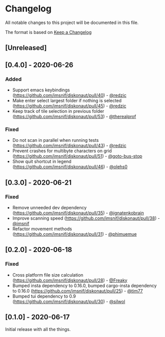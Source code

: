 # Changelog

All notable changes to this project will be documented in this file.

The format is based on [Keep a Changelog](https://keepachangelog.com/en/1.0.0/)

## [Unreleased]

## [0.4.0] - 2020-06-26

### Added
* Support emacs keybindings (https://github.com/imsnif/diskonaut/pull/40) - [@redzic](https://github.com/redzic)
* Make enter select largest folder if nothing is selected (https://github.com/imsnif/diskonaut/pull/45) - [@redzic](https://github.com/redzic)
* Keep track of tile selection in previous folder (https://github.com/imsnif/diskonaut/pull/53) - [@therealprof](https://github.com/therealprof)

### Fixed
* Do not scan in parallel when running tests (https://github.com/imsnif/diskonaut/pull/43) - [@redzic](https://github.com/redzic)
* Prevent crashes for multibyte characters on grid (https://github.com/imsnif/diskonaut/pull/51) - [@goto-bus-stop](https://github.com/goto-bus-stop)
* Show quit shortcut in legend (https://github.com/imsnif/diskonaut/pull/46) - [@olehs0](https://github.com/olehs0)

## [0.3.0] - 2020-06-21

### Fixed
* Remove unneeded dev dependency (https://github.com/imsnif/diskonaut/pull/35) - [@ignatenkobrain](https://github.com/ignatenkobrain)
* Improve scanning speed (https://github.com/imsnif/diskonaut/pull/38) - [@imsnif](https://github.com/imsnif)
* Refactor movement methods (https://github.com/imsnif/diskonaut/pull/31) - [@phimuemue](https://github.com/phimuemue)

## [0.2.0] - 2020-06-18

### Fixed
* Cross platform file size calculation (https://github.com/imsnif/diskonaut/pull/28) - [@Freaky](https://github.com/Freaky)
* Bumped insta dependency to 0.16.0, bumped cargo-insta dependency to 0.16.0 (https://github.com/imsnif/diskonaut/pull/25) - [@tim77](https://github.com/tim77)
* Bumped tui dependency to 0.9 (https://github.com/imsnif/diskonaut/pull/30) - [@silwol](https://github.com/silwol)

## [0.1.0] - 2020-06-17

Initial release with all the things.
